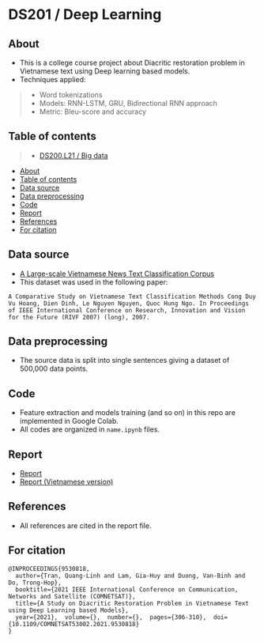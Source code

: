 # DS201 / Deep Learning

## About

* This is a college course project about Diacritic restoration problem in Vietnamese text using Deep learning based models.
* Techniques applied:
> * Word tokenizations
> * Models: RNN-LSTM, GRU, Bidirectional RNN approach
> * Metric: Bleu-score and accuracy

## Table of contents

> * [DS200.L21 / Big data](#ds202--data-science-thesis-1)
* [About](#about)
* [Table of contents](#table-of-contents)
* [Data source](#data-source)
* [Data preprocessing](#data-preprocessing)
* [Code](#code)
* [Report](#report)
* [References](#references)
* [For citation](#for-citation)

## Data source

* <a href="https://github.com/duyvuleo/VNTC" target="_blank">A Large-scale Vietnamese News Text Classification Corpus</a>
* This dataset was used in the following paper:

`A Comparative Study on Vietnamese Text Classification Methods
Cong Duy Vu Hoang, Dien Dinh, Le Nguyen Nguyen, Quoc Hung Ngo. In Proceedings of IEEE International Conference on Research, Innovation and Vision for the Future (RIVF 2007) (long), 2007.
`

## Data preprocessing

* The source data is split into single sentences giving a dataset of 500,000 data points.

## Code

* Feature extraction and models training (and so on) in this repo are implemented in Google Colab.
* All codes are organized in `name.ipynb` files.

## Report

* <a href="https://github.com/githubbinh/DS201-Deeplearning/blob/main/report.pdf" target="_blank">Report</a>
* <a href="https://github.com/githubbinh/DS201-Deeplearning/blob/main/vn_report.pdf" target="_blank">Report (Vietnamese version)</a>

## References

* All references are cited in the report file.

## For citation

```
@INPROCEEDINGS{9530818,
  author={Tran, Quang-Linh and Lam, Gia-Huy and Duong, Van-Binh and Do, Trong-Hop},
  booktitle={2021 IEEE International Conference on Communication, Networks and Satellite (COMNETSAT)},
  title={A Study on Diacritic Restoration Problem in Vietnamese Text using Deep Learning based Models},
  year={2021},  volume={},  number={},  pages={306-310},  doi={10.1109/COMNETSAT53002.2021.9530818}
}
```
